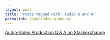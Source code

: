 ```yaml
---
layout: post
title: "Posts tagged with: Audio Q and A"
permalink: tags/audio-q-and-a/
---
```

[Audio-Video Production Q & A on Stackexchange](/2011/09/audio-video-production-q-on)
